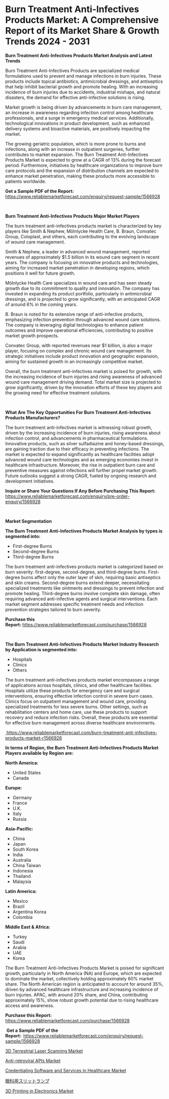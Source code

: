 <p><h1>Burn Treatment Anti-Infectives Products Market: A Comprehensive Report of its Market Share & Growth Trends 2024 - 2031</h1></p><p><strong>Burn Treatment Anti-Infectives Products Market Analysis and Latest Trends</strong></p>
<p><p>Burn Treatment Anti-Infectives Products are specialized medical formulations used to prevent and manage infections in burn injuries. These products include topical antibiotics, antimicrobial dressings, and antiseptics that help inhibit bacterial growth and promote healing. With an increasing incidence of burn injuries due to accidents, industrial mishaps, and natural disasters, the demand for effective anti-infective solutions is rising.</p><p>Market growth is being driven by advancements in burn care management, an increase in awareness regarding infection control among healthcare professionals, and a surge in emergency medical services. Additionally, technological innovations in product development, such as enhanced delivery systems and bioactive materials, are positively impacting the market.</p><p>The growing geriatric population, which is more prone to burns and infections, along with an increase in outpatient surgeries, further contributes to market expansion. The Burn Treatment Anti-Infectives Products Market is expected to grow at a CAGR of 13% during the forecast period. Furthermore, initiatives by healthcare organizations to improve burn care protocols and the expansion of distribution channels are expected to enhance market penetration, making these products more accessible to patients worldwide.</p></p>
<p><strong>Get a Sample PDF of the Report:&nbsp;</strong> <a href="https://www.reliablemarketforecast.com/enquiry/request-sample/1566928?utm_campaign=1082&utm_medium=2&utm_source=Github&utm_content=ia&utm_term=07122024&utm_id=burn-treatment-anti-infectives-products">https://www.reliablemarketforecast.com/enquiry/request-sample/1566928</a></p>
<p>&nbsp;</p>
<p><strong>Burn Treatment Anti-Infectives Products Major Market Players</strong></p>
<p><p>The burn treatment anti-infectives products market is characterized by key players like Smith & Nephew, Mölnlycke Health Care, B. Braun, Convatec Group, Coloplast, and others, each contributing to the evolving landscape of wound care management. </p><p>Smith & Nephew, a leader in advanced wound management, reported revenues of approximately $1.5 billion in its wound care segment in recent years. The company is focusing on innovative products and technologies, aiming for increased market penetration in developing regions, which positions it well for future growth.</p><p>Mölnlycke Health Care specializes in wound care and has seen steady growth due to its commitment to quality and innovation. The company has invested in expanding its product portfolio, particularly in antimicrobial dressings, and is projected to grow significantly, with an anticipated CAGR of around 6% in the coming years.</p><p>B. Braun is noted for its extensive range of anti-infective products, emphasizing infection prevention through advanced wound care solutions. The company is leveraging digital technologies to enhance patient outcomes and improve operational efficiencies, contributing to positive market growth prospects.</p><p>Convatec Group, with reported revenues near $1 billion, is also a major player, focusing on complex and chronic wound care management. Its strategic initiatives include product innovation and geographic expansion, aiming for sustained growth in an increasingly competitive market.</p><p>Overall, the burn treatment anti-infectives market is poised for growth, with the increasing incidence of burn injuries and rising awareness of advanced wound care management driving demand. Total market size is projected to grow significantly, driven by the innovation efforts of these key players and the growing need for effective treatment solutions.</p></p>
<p>&nbsp;</p>
<p><strong>What Are The Key Opportunities For Burn Treatment Anti-Infectives Products Manufacturers?</strong></p>
<p><p>The burn treatment anti-infectives market is witnessing robust growth, driven by the increasing incidence of burn injuries, rising awareness about infection control, and advancements in pharmaceutical formulations. Innovative products, such as silver sulfadiazine and honey-based dressings, are gaining traction due to their efficacy in preventing infections. The market is expected to expand significantly as healthcare facilities adopt advanced wound care technologies and as emerging economies invest in healthcare infrastructure. Moreover, the rise in outpatient burn care and preventive measures against infections will further propel market growth. Future outlooks suggest a strong CAGR, fueled by ongoing research and development initiatives.</p></p>
<p><strong>Inquire or Share Your Questions If Any Before Purchasing This Report:</strong> <a href="https://www.reliablemarketforecast.com/enquiry/pre-order-enquiry/1566928?utm_campaign=1082&utm_medium=2&utm_source=Github&utm_content=ia&utm_term=07122024&utm_id=burn-treatment-anti-infectives-products">https://www.reliablemarketforecast.com/enquiry/pre-order-enquiry/1566928</a></p>
<p>&nbsp;</p>
<p><strong>Market Segmentation</strong></p>
<p><strong>The Burn Treatment Anti-Infectives Products Market Analysis by types is segmented into:</strong></p>
<p><ul><li>First-degree Burns</li><li>Second-degree Burns</li><li>Third-degree Burns</li></ul></p>
<p><p>The burn treatment anti-infectives products market is categorized based on burn severity: first-degree, second-degree, and third-degree burns. First-degree burns affect only the outer layer of skin, requiring basic antiseptics and skin creams. Second-degree burns extend deeper, necessitating specialized treatments like ointments and dressings to prevent infection and promote healing. Third-degree burns involve complete skin damage, often requiring advanced anti-infective agents and surgical interventions. Each market segment addresses specific treatment needs and infection prevention strategies tailored to burn severity.</p></p>
<p><strong>Purchase this Report:&nbsp;</strong><a href="https://www.reliablemarketforecast.com/purchase/1566928?utm_campaign=1082&utm_medium=2&utm_source=Github&utm_content=ia&utm_term=07122024&utm_id=burn-treatment-anti-infectives-products">https://www.reliablemarketforecast.com/purchase/1566928</a></p>
<p>&nbsp;</p>
<p><strong>The Burn Treatment Anti-Infectives Products Market Industry Research by Application is segmented into:</strong></p>
<p><ul><li>Hospitals</li><li>Clinics</li><li>Others</li></ul></p>
<p><p>The burn treatment anti-infectives products market encompasses a range of applications across hospitals, clinics, and other healthcare facilities. Hospitals utilize these products for emergency care and surgical interventions, ensuring effective infection control in severe burn cases. Clinics focus on outpatient management and wound care, providing specialized treatments for less severe burns. Other settings, such as rehabilitation centers and home care, use these products to support recovery and reduce infection risks. Overall, these products are essential for effective burn management across diverse healthcare environments.</p></p>
<p><a href="https://www.reliablemarketforecast.com/burn-treatment-anti-infectives-products-market-r1566928?utm_campaign=1082&utm_medium=2&utm_source=Github&utm_content=ia&utm_term=07122024&utm_id=burn-treatment-anti-infectives-products">&nbsp;https://www.reliablemarketforecast.com/burn-treatment-anti-infectives-products-market-r1566928</a></p>
<p><strong>In terms of Region, the Burn Treatment Anti-Infectives Products Market Players available by Region are:</strong></p>
<p>
    <p> <strong> North America: </strong>
        <ul>
            <li>United States</li>
            <li>Canada</li>
        </ul>
        </p> 
    <p> <strong> Europe: </strong>
        <ul>
            <li>Germany</li>
            <li>France</li>
            <li>U.K.</li>
            <li>Italy</li>
            <li>Russia</li>
        </ul>
        </p> 
    <p> <strong> Asia-Pacific: </strong>
        <ul>
            <li>China</li>
            <li>Japan</li>
            <li>South Korea</li>
            <li>India</li>
            <li>Australia</li>
            <li>China Taiwan</li>
            <li>Indonesia</li>
            <li>Thailand</li>
            <li>Malaysia</li>
        </ul>
        </p> 
    <p> <strong> Latin America: </strong>
        <ul>
            <li>Mexico</li>
            <li>Brazil</li>
            <li>Argentina Korea</li>
            <li>Colombia</li>
        </ul>
        </p> 
    <p> <strong> Middle East & Africa: </strong>
        <ul>
            <li>Turkey</li>
            <li>Saudi</li>
            <li>Arabia</li>
            <li>UAE</li>
            <li>Korea</li>
        </ul>
    </p>
    </p>
<p><p>The Burn Treatment Anti-Infectives Products Market is poised for significant growth, particularly in North America (NA) and Europe, which are expected to dominate the market, collectively holding approximately 60% market share. The North American region is anticipated to account for around 35%, driven by advanced healthcare infrastructure and increasing incidence of burn injuries. APAC, with around 20% share, and China, contributing approximately 15%, show robust growth potential due to rising healthcare access and awareness.</p></p>
<p><strong>Purchase this Report: </strong><a href="https://www.reliablemarketforecast.com/purchase/1566928?utm_campaign=1082&utm_medium=2&utm_source=Github&utm_content=ia&utm_term=07122024&utm_id=burn-treatment-anti-infectives-products">https://www.reliablemarketforecast.com/purchase/1566928</a></p>
<p>&nbsp;<strong>Get a Sample PDF of the Report:&nbsp;&nbsp;</strong><a href="https://www.reliablemarketforecast.com/enquiry/request-sample/1566928?utm_campaign=1082&utm_medium=2&utm_source=Github&utm_content=ia&utm_term=07122024&utm_id=burn-treatment-anti-infectives-products">https://www.reliablemarketforecast.com/enquiry/request-sample/1566928</a></p>
<p><strong></strong></p>
<p><p><a href="https://www.linkedin.com/pulse/the-sympatico-insight-9odme?utm_campaign=1082&utm_medium=2&utm_source=Github&utm_content=ia&utm_term=07122024&utm_id=burn-treatment-anti-infectives-products">3D Terrestrial Laser Scanning Market</a></p><p><a href="https://issuu.com/reportprime-2/docs/anti-retroviral-apis-market-size-2030.pptx?utm_campaign=1082&utm_medium=2&utm_source=Github&utm_content=ia&utm_term=07122024&utm_id=burn-treatment-anti-infectives-products">Anti-retroviral APIs Market</a></p><p><a href="https://issuu.com/reportprime-2/docs/credentialing-software-and-services-in-healthcare-?utm_campaign=1082&utm_medium=2&utm_source=Github&utm_content=ia&utm_term=07122024&utm_id=burn-treatment-anti-infectives-products">Credentialing Software and Services in Healthcare Market</a></p><p><a href="https://github.com/lababdou/Market-Research-Report-List-6/blob/main/329959227286.md?utm_campaign=1082&utm_medium=2&utm_source=Github&utm_content=ia&utm_term=07122024&utm_id=burn-treatment-anti-infectives-products">眼科用スリットランプ</a></p><p><a href="https://www.linkedin.com/pulse/research-report-analysis-3d-printing-electronics-market-size-m8eze?utm_campaign=1082&utm_medium=2&utm_source=Github&utm_content=ia&utm_term=07122024&utm_id=burn-treatment-anti-infectives-products">3D Printing in Electronics Market</a></p></p>